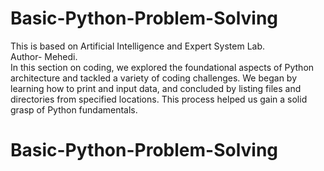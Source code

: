 # Basic-Python-Problem-Solving

This is based on Artificial Intelligence and Expert System Lab.
<br>
Author- Mehedi.
<br>
In this section on coding, we explored the foundational aspects of Python architecture and tackled a variety of coding challenges. We began by learning how to print and input data, and concluded by listing files and directories from specified locations. This process helped us gain a solid grasp of Python fundamentals.
# Basic-Python-Problem-Solving

